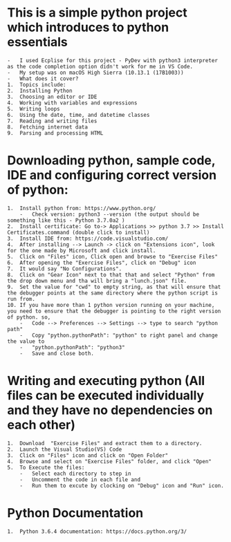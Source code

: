#	This is a simple python project which introduces to python essentials
	-	I used Ecplise for this project - PyDev with python3 interpreter as the code completion option didn't work for me in VS Code. 
	-	My setup was on macOS High Sierra (10.13.1 (17B1003))
	-	What does it cover?
	1.	Topics include:
	2.	Installing Python
	3.	Choosing an editor or IDE
	4.	Working with variables and expressions
	5.	Writing loops
	6.	Using the date, time, and datetime classes
	7.	Reading and writing files
	8.	Fetching internet data
	9.	Parsing and processing HTML

#	Downloading python, sample code, IDE and configuring correct version of python:

	1.	Install python from: https://www.python.org/
		-	Check version: python3 --version (the output should be something like this - Python 3.7.0a2 )
	2.	Install certificate: Go to-> Applications >> python 3.7 >> Install Certificates.command (double click to install)
	3.	Install IDE from: https://code.visualstudio.com/
	4.	After installing --> Launch -> click on "Extensions icon", look for the one made by Microsoft and click install.
	5.	Click on "Files" icon, Click open and browse to "Exercise Files"
	6.	After opening the "Exercise Files", click on "Debug" icon
	7.	It would say "No Configurations".
	8.	Click on "Gear Icon" next to that that and select "Python" from the drop down menu and tha will bring a "lunch.json" file.
	9.	Set the value for "cwd" to empty string, as that will ensure that the debugger points at the same directory where the python script is run from.
	10.	If you have more than 1 python version running on your machine, you need to ensure that the debugger is pointing to the right version of python. so,
		-	Code --> Preferences --> Settings --> type to search "python path" 
		-	Copy "python.pythonPath": "python" to right panel and change the value to
		-	"python.pythonPath": "python3"
		-	Save and close both.

#	Writing and executing python (All files can be executed individually and they have no dependencies on each other)
	1.	Download  "Exercise Files" and extract them to a directory.
	2.	Launch the Visual Studio(VS) Code
	3.	Click on "Files" icon and click on "Open Folder"
	4.	Browse and select on "Exercise Files" folder, and click "Open"
	5.	To Execute the files:
		-	Select each directory to step in
		-	Uncomment the code in each file and
		-	Run them to excute by clocking on "Debug" icon and "Run" icon.

# Python Documentation
	1.	Python 3.6.4 documentation: https://docs.python.org/3/
